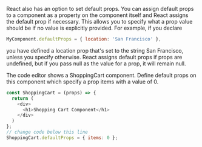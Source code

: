 React also has an option to set default props. 
You can assign default props to a component as a property on the component itself and React assigns the default prop if necessary. 
This allows you to specify what a prop value should be if no value is explicitly provided. 
For example, if you declare 
```js
MyComponent.defaultProps = { location: 'San Francisco' },
```
you have defined a location prop that's set to the string San Francisco, unless you specify otherwise. 
React assigns default props if props are undefined, but if you pass null as the value for a prop, it will remain null.


The code editor shows a ShoppingCart component. 
Define default props on this component which specify a prop items with a value of 0.

```js
const ShoppingCart = (props) => {
  return (
    <div>
      <h1>Shopping Cart Component</h1>
    </div>
  )
};
// change code below this line
ShoppingCart.defaultProps = { items: 0 };
